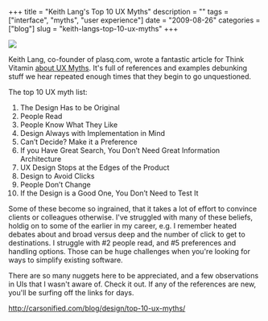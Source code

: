 +++
title = "Keith Lang's Top 10 UX Myths"
description = ""
tags = ["interface", "myths", "user experience"]
date = "2009-08-26"
categories = ["blog"]
slug = "keith-langs-top-10-ux-myths"
+++



  <div class="notebook-screenshot"><a href="http://carsonified.com/blog/design/top-10-ux-myths/"><img src="//konigi.com/media/bluga/wt4a95c2b02ba2f.jpg"/></a></div><p>Keith Lang, co-founder of plasq.com, wrote a fantastic article for Think Vitamin <a href="http://carsonified.com/blog/design/top-10-ux-myths/">about UX Myths</a>. It's full of references and examples debunking stuff we hear repeated enough times that they begin to go unquestioned.</p>
<p>The top 10 UX myth list:</p>
<ol>
<li>The Design Has to be Original</li>
<li>People Read</li>
<li>People Know What They Like</li>
<li>Design Always with Implementation in Mind</li>
<li>Can’t Decide? Make it a Preference</li>
<li>If you Have Great Search, You Don’t Need Great Information Architecture</li>
<li>UX Design Stops at the Edges of the Product</li>
<li>Design to Avoid Clicks</li>
<li>People Don’t Change</li>
<li>If the Design is a Good One, You Don’t Need to Test It</li>
</ol>
<p>Some of these become so ingrained, that it takes a lot of effort to convince clients or colleagues otherwise. I've struggled with many of these beliefs, holdig on to some of the earlier in my career, e.g. I remember heated debates about and broad versus deep and the number of click to get to destinations. I struggle with #2 people read, and #5 preferences and handling options. Those can be huge challenges when you're looking for ways to simplify existing software.</p>
<p>There are so many nuggets here to be appreciated, and a few observations in UIs that I wasn't aware of. Check it out. If any of the references are new, you'll be surfing off the links for days.</p>
    
  <a href="http://carsonified.com/blog/design/top-10-ux-myths/">http://carsonified.com/blog/design/top-10-ux-myths/</a>

